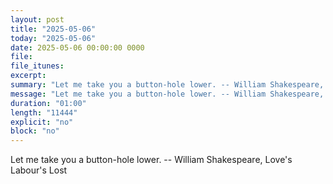 ```yaml
---
layout: post
title: "2025-05-06"
today: "2025-05-06"
date: 2025-05-06 00:00:00 0000
file:
file_itunes:
excerpt:
summary: "Let me take you a button-hole lower. -- William Shakespeare, Love's Labour's Lost "
message: "Let me take you a button-hole lower. -- William Shakespeare, Love's Labour's Lost "
duration: "01:00"
length: "11444"
explicit: "no"
block: "no"
---
```

Let me take you a button-hole lower. -- William Shakespeare, Love's Labour's Lost 

